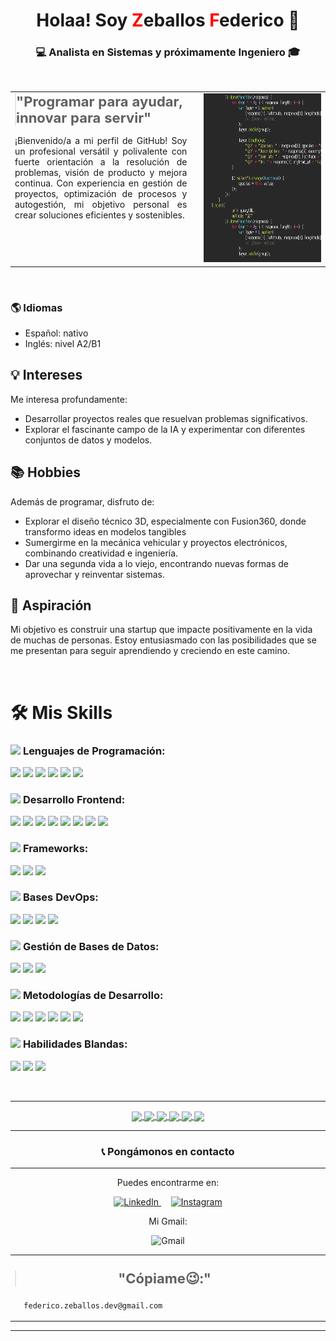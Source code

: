 <h1 align="center"> Holaa! Soy <span style="color:red;">Z</span>eballos <span style="color:red;">F</span>ederico 👋 </h1>
<h3 align="center">💻 Analista en Sistemas y próximamente Ingeniero 🎓</h3>

<br>
<table>
  <tr>
    <!-- Columna de texto -->
    <td align="center" style="width: 60%; vertical-align: top; padding-right: 20px;">
      <blockquote style="font-size: 22px; margin: 0 0 15px 0; padding: 0; text-align: left;">
        <strong>"Programar para ayudar, innovar para servir"</strong>
      </blockquote>
      <p align="justify" style="margin: 0;">
        ¡Bienvenido/a a mi perfil de GitHub! Soy un profesional versátil y polivalente 
        con fuerte orientación a la resolución de problemas, visión de producto y mejora continua.  
        Con experiencia en gestión de proyectos, optimización de procesos y autogestión, 
        mi objetivo personal es crear soluciones eficientes y sostenibles.
      </p>
    </td>

  <!-- Columna con la imagen -->
<td style="width: 40%; text-align: center; vertical-align: top;">
  <img src="https://github.com/bhumikatewary/bhumikatewary/blob/main/giphy.gif" alt="GIF" width="420" height="270">
</td>
  </tr>
</table>




<br>

### 🌎 Idiomas  
- Español: nativo  
- Inglés: nivel A2/B1 

## 💡 Intereses

Me interesa profundamente:

- Desarrollar proyectos reales que resuelvan problemas significativos.  
- Explorar el fascinante campo de la IA y experimentar con diferentes conjuntos de datos y modelos. 

## 📚 Hobbies

Además de programar, disfruto de:

- Explorar el diseño técnico 3D, especialmente con Fusion360, donde transformo ideas en modelos tangibles
- Sumergirme en la mecánica vehicular y proyectos electrónicos, combinando creatividad e ingeniería.
- Dar una segunda vida a lo viejo, encontrando nuevas formas de aprovechar y reinventar sistemas.

## 🌱 Aspiración 

Mi objetivo es construir una startup que impacte positivamente en la vida de muchas de personas. Estoy entusiasmado con las posibilidades que se me presentan para seguir aprendiendo y creciendo en este camino.

<br>
  
# 🛠️ Mis Skills

### <picture> <img src = "https://github.com/7oSkaaa/7oSkaaa/blob/main/Images/Programming_Languages.gif?raw=true" width = 20px> </picture> Lenguajes de Programación:  
<p align="left">
  <img src="https://img.shields.io/badge/JavaScript-F7DF1E?style=for-the-badge&logo=javascript&logoColor=black"/>
  <img src="https://img.shields.io/badge/C%23-239120?style=for-the-badge&logo=c-sharp&logoColor=white"/>
  <img src="https://img.shields.io/badge/Python-3776AB?style=for-the-badge&logo=python&logoColor=white"/>
  <img src="https://img.shields.io/badge/PHP-777BB4?style=for-the-badge&logo=php&logoColor=white"/>
  <img src="https://img.shields.io/badge/Ruby_on_Rails-CC0000?style=for-the-badge&logo=rubyonrails&logoColor=white"/>
  <img src="https://img.shields.io/badge/Vue.js-4FC08D?style=for-the-badge&logo=vue.js&logoColor=white"/>
</p>

### <picture> <img src = "https://github.com/7oSkaaa/7oSkaaa/blob/main/Images/Front_End.gif?raw=true" width = 20px> </picture> Desarrollo Frontend:  
<p align="left">
  <img src="https://img.shields.io/badge/HTML5-E34F26?style=for-the-badge&logo=html5&logoColor=white"/>
  <img src="https://img.shields.io/badge/CSS3-1572B6?style=for-the-badge&logo=css3&logoColor=white"/>
  <img src="https://img.shields.io/badge/Sass-CC6699?style=for-the-badge&logo=sass&logoColor=white"/>
  <img src="https://img.shields.io/badge/TypeScript-3178C6?style=for-the-badge&logo=typescript&logoColor=white"/>
  <img src="https://img.shields.io/badge/PWA-5A0FC8?style=for-the-badge&logo=pwa&logoColor=white"/>
  <img src="https://img.shields.io/badge/Vuetify-1867C0?style=for-the-badge&logo=vuetify&logoColor=white"/>
  <img src="https://img.shields.io/badge/Tailwind_CSS-38B2AC?style=for-the-badge&logo=tailwind-css&logoColor=white"/>
  <img src="https://img.shields.io/badge/Bootstrap-7952B3?style=for-the-badge&logo=bootstrap&logoColor=white"/>
</p>

### <picture> <img src = "https://github.com/7oSkaaa/7oSkaaa/blob/main/Images/CP_PS.gif?raw=true" width = 20px> </picture> Frameworks:  
<p align="left">
  <img src="https://img.shields.io/badge/Vue.js-4FC08D?style=for-the-badge&logo=vue.js&logoColor=white"/>
  <img src="https://img.shields.io/badge/Laravel-FF2D20?style=for-the-badge&logo=laravel&logoColor=white"/>
  <img src="https://img.shields.io/badge/Ruby_on_Rails-CC0000?style=for-the-badge&logo=rubyonrails&logoColor=white"/>
</p>

### <picture> <img src = "https://github.com/7oSkaaa/7oSkaaa/blob/main/Images/Software_Tools.gif?raw=true" width = 20px> </picture> Bases DevOps:  
<p align="left">
  <img src="https://img.shields.io/badge/Git-F05032?style=for-the-badge&logo=git&logoColor=white"/>
  <img src="https://img.shields.io/badge/GitHub-181717?style=for-the-badge&logo=github&logoColor=white"/>
  <img src="https://img.shields.io/badge/Docker-2496ED?style=for-the-badge&logo=docker&logoColor=white"/>
  <img src="https://img.shields.io/badge/CI%2FCD-Basic-blue?style=for-the-badge&logo=githubactions&logoColor=white"/>
</p>

### <picture> <img src = "https://github.com/7oSkaaa/7oSkaaa/blob/main/Images/IDEs.gif?raw=true" width = 20px> </picture> Gestión de Bases de Datos:  
<p align="left">
  <img src="https://img.shields.io/badge/MySQL-4479A1?style=for-the-badge&logo=mysql&logoColor=white"/>
  <img src="https://img.shields.io/badge/PostgreSQL-336791?style=for-the-badge&logo=postgresql&logoColor=white"/>
  <img src="https://img.shields.io/badge/Postman-FF6C37?style=for-the-badge&logo=postman&logoColor=white"/>
</p>

### <picture> <img src = "https://github.com/7oSkaaa/7oSkaaa/blob/main/Images/OS.gif?raw=true" width = 20px> </picture> Metodologías de Desarrollo:  
<p align="left">
  <img src="https://img.shields.io/badge/Scrum-6DB33F?style=for-the-badge&logo=trello&logoColor=white"/>
  <img src="https://img.shields.io/badge/Kanban-0052CC?style=for-the-badge&logo=jira&logoColor=white"/>
  <img src="https://img.shields.io/badge/XP-FF5722?style=for-the-badge&logoColor=white"/>
  <img src="https://img.shields.io/badge/DSDM-4CAF50?style=for-the-badge&logoColor=white"/>
  <img src="https://img.shields.io/badge/Scrumban-4285F4?style=for-the-badge&logoColor=white"/>
  <img src="https://img.shields.io/badge/Agile-000000?style=for-the-badge&logo=agile&logoColor=white"/>
</p>

### <picture> <img src = "https://github.com/7oSkaaa/7oSkaaa/blob/main/Images/CP_PS.gif?raw=true" width = 20px> </picture> Habilidades Blandas: 
<p align="left">
  <img src="https://img.shields.io/badge/Comunicación-4285F4?style=for-the-badge&logo=googlechat&logoColor=white"/>
  <img src="https://img.shields.io/badge/Colaboración-00C7B7?style=for-the-badge&logo=teams&logoColor=white"/>
  <img src="https://img.shields.io/badge/Oratoria-FF4088?style=for-the-badge&logoColor=white"/>
</p>



<br>
<hr>

<div align="center">
  <a href="https://github.com/FedericoZeballos/AdministracionVentasDespensa">
  <img align="center" src="https://github-readme-stats.vercel.app/api/pin/?username=FedericoZeballos&repo=AdministracionVentasDespensa&theme=blue_navy&cache_seconds=0" />
</a>
  
<a href="https://github.com/FedericoZeballos/RegistraloApp">
  <img align="center" src="https://github-readme-stats.vercel.app/api/pin/?username=FedericoZeballos&repo=RegistraloApp&theme=blue_navy&cache_seconds=0" />
</a>
  
  <a href="https://github.com/SumanthBajjuri07/project-football-matches">
  <img align="center" src="https://github-readme-stats.vercel.app/api/pin/?username=SumanthBajjuri07&repo=project-football-matches&theme=great-gatsby" />
</a>
<a href="https://github.com/SumanthBajjuri07/investigating-the-netflix-movies">
  <img align="center" src="https://github-readme-stats.vercel.app/api/pin/?username=SumanthBajjuri07&repo=investigating-the-netflix-movies&theme=great-gatsby" />
</a>

  <a href="https://github.com/SumanthBajjuri07/disney-movies-and-box-office-success">
  <img align="center" src="https://github-readme-stats.vercel.app/api/pin/?username=SumanthBajjuri07&repo=disney-movies-and-box-office-success&theme=great-gatsby" />
</a>

<a href="https://github.com/SumanthBajjuri07/collab">
  <img align="center" src="https://github-readme-stats.vercel.app/api/pin/?username=SumanthBajjuri07&repo=collab&theme=great-gatsby" />
</a>

</div>
<hr>


<h3 align="center"> 📞 Pongámonos en contacto</h3>
<hr>
<p align="center">
  Puedes encontrarme en:
</p>

<p align="center">
  <a href="https://www.linkedin.com/in/federicozeballos">
    <img src="https://raw.githubusercontent.com/rahuldkjain/github-profile-readme-generator/master/src/images/icons/Social/linked-in-alt.svg" alt="LinkedIn" height="30" />
  </a>&nbsp;&nbsp;&nbsp;
  <a href="https://www.instagram.com/fede_zbs">
    <img src="https://raw.githubusercontent.com/rahuldkjain/github-profile-readme-generator/master/src/images/icons/Social/instagram.svg" alt="Instagram" height="30" />
  </a>
</p>

<div align="center">
<p align="center">
  Mi Gmail:
</p>

<p align="center"> <img src="https://cdn-icons-png.flaticon.com/512/281/281769.png" alt="Gmail" height="40" /> </p>

<table>
  <tr>
    <!-- Columna de texto -->
    <td style="width: 60%; vertical-align: top; padding-right: 20px;">
      <blockquote style="font-size: 22px; margin: 0; padding: 0;">
        <p align="center">
          <strong>"Cópiame😉:"</strong>
        </p>
      </blockquote>

      federico.zeballos.dev@gmail.com        
  </tr>
</table>
</div>

<hr>

<!--
**FedericoZeballos/FedericoZeballos** is a ✨ _special_ ✨ repository because its README.md (this file) appears on your GitHub profile.

Here are some ideas to get you started:

- 🔭 I’m currently working on ...
- 🌱 I’m currently learning ...
- 👯 I’m looking to collaborate on ...
- 🤔 I’m looking for help with ...
- 💬 Ask me about ...
- 📫 How to reach me: ...
- 😄 Pronouns: ...
- ⚡ Fun fact: ...
-->
